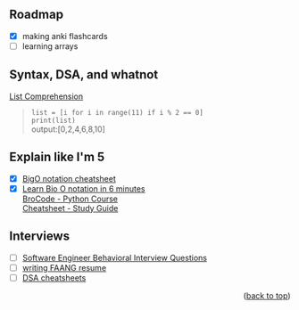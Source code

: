 <!-- ROADMAP -->
## Roadmap
- [x] making anki flashcards
- [ ] learning arrays

<!-- DSAs -->
## Syntax, DSA, and whatnot
[List Comprehension](https://www.geeksforgeeks.org/python-list-comprehension/) <br>
> `list = [i for i in range(11) if i % 2 == 0]` <br>
> `print(list)` <br>
> output:[0,2,4,6,8,10]


<!-- Useful Resources -->
## Explain like I'm 5

- [x] [BigO notation cheatsheet](https://salmaeng71.medium.com/big-o-notation-cheat-sheet-4a7e5632c93e) <br>
- [x] [Learn Bio O notation in 6 minutes](https://www.youtube.com/watch?v=XMUe3zFhM5c&list=PLZPZq0r_RZON1eaqfafTnEexRzuHbfZX8&index=8&ab_channel=BroCode) <br>
[BroCode - Python Course](https://www.youtube.com/watch?app=desktop&v=XKHEtdqhLK8&t=12312s&ab_channel=BroCode) <br>
[Cheatsheet - Study Guide](https://leetcode.com/discuss/study-guide/2122306/Python-Cheat-Sheet-for-Leetcode) <br>

## Interviews

- [ ] [Software Engineer Behavioral Interview Questions](https://www.techinterviewhandbook.org/behavioral-interview-questions/)
- [ ] [writing FAANG resume](https://www.techinterviewhandbook.org/resume/)
- [ ] [DSA cheatsheets](https://www.techinterviewhandbook.org/algorithms/study-cheatsheet/)

<p align="right">(<a href="#readme-top">back to top</a>)</p>
